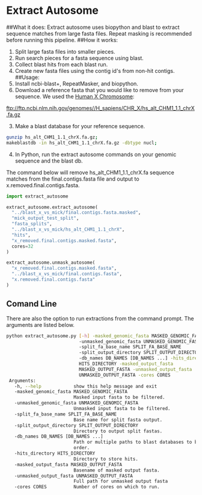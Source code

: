 # Extract Autosome
##What it does:
Extract autosome uses biopython and blast to extract sequence matches from large
fasta files.  Repeat masking is recommended before running this pipeline.
##How it works:
  1. Split large fasta files into smaller pieces.  
  2. Run search pieces for a fasta sequence using blast.
  3. Collect blast hits from each blast run.
  4. Create new fasta files using the contig id's from non-hit contigs.
##Usage:
  1. Install ncbi-blast+, RepeatMasker, and biopython.
  2. Download a reference fasta that you would like to remove from your
  sequence. We used the [Human X Chromosome](ftp://ftp.ncbi.nlm.nih.gov/genomes//H_sapiens/CHR_X/hs_alt_CHM1_1.1_chrX.fa.gz):

  ftp://ftp.ncbi.nlm.nih.gov/genomes//H_sapiens/CHR_X/hs_alt_CHM1_1.1_chrX.fa.gz

  3. Make a blast database for your reference sequence.

  ```bash
  gunzip hs_alt_CHM1_1.1_chrX.fa.gz;
  makeblastdb -in hs_alt_CHM1_1.1_chrX.fa.gz -dbtype nucl;
  ```

  4. In Python, run the extract autosome commands on your genomic sequence
  and the blast db.

  The command below will remove hs_alt_CHM1_1.1_chrX.fa sequence matches from the
  final.contigs.fasta file and output to x.removed.final.contigs.fasta.
  ```python
  import extract_autosome

  extract_autosome.extract_autosome(
    "../blast_x_vs_mick/final.contigs.fasta.masked",
    "mick_output_test_split",
    "fasta_splits",
    "../blast_x_vs_mick/hs_alt_CHM1_1.1_chrX",
    "hits",
    "x_removed.final.contigs.masked.fasta",
    cores=32
  )

  extract_autosome.unmask_autosome(
    "x_removed.final.contigs.masked.fasta",
    "../blast_x_vs_mick/final.contigs.fasta",
    "x.removed.final.contigs.fasta"
  )
  ```


## Comand Line
There are also the option to run extractions from the command prompt. The
arguments are listed below.

```bash
python extract_autosome.py [-h] -masked_genomic_fasta MASKED_GENOMIC_FASTA
                           -unmasked_genomic_fasta UNMASKED_GENOMIC_FASTA
                           -split_fa_base_name SPLIT_FA_BASE_NAME
                           -split_output_directory SPLIT_OUTPUT_DIRECTORY
                           -db_names DB_NAMES [DB_NAMES ...] -hits_directory
                           HITS_DIRECTORY -masked_output_fasta
                           MASKED_OUTPUT_FASTA -unmasked_output_fasta
                           UNMASKED_OUTPUT_FASTA -cores CORES
 Arguments:
   -h, --help            show this help message and exit
   -masked_genomic_fasta MASKED_GENOMIC_FASTA
                         Masked input fasta to be filtered.
   -unmasked_genomic_fasta UNMASKED_GENOMIC_FASTA
                         Unmasked input fasta to be filtered.
   -split_fa_base_name SPLIT_FA_BASE_NAME
                         Base name for split fasta output.
   -split_output_directory SPLIT_OUTPUT_DIRECTORY
                         Directory to output split fastas.
   -db_names DB_NAMES [DB_NAMES ...]
                         Path or multiple paths to blast databases to be run in
                         order.
   -hits_directory HITS_DIRECTORY
                         Directory to store hits.
   -masked_output_fasta MASKED_OUTPUT_FASTA
                         Basename of masked output fasta.
   -unmasked_output_fasta UNMASKED_OUTPUT_FASTA
                         Full path for unmasked output fasta
   -cores CORES          Number of cores on which to run.
```
